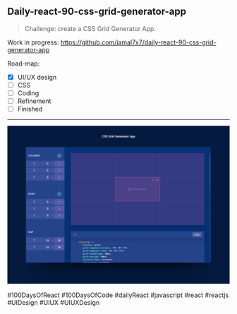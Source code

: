 ## Daily-react-90-css-grid-generator-app

> Challenge: create a CSS Grid Generator App.

Work in progress: https://github.com/jamal7x7/daily-react-90-css-grid-generator-app

Road-map:

- [x] UI/UX design
- [ ] CSS
- [ ] Coding
- [ ] Refinement
- [ ] Finished

---

![Alt text](src/images/daily-react-90-css-grid-generator-app.png?raw=true "App UI")



#100DaysOfReact #100DaysOfCode #dailyReact #javascript #react #reactjs #UIDesign #UIUX #UIUXDesign
